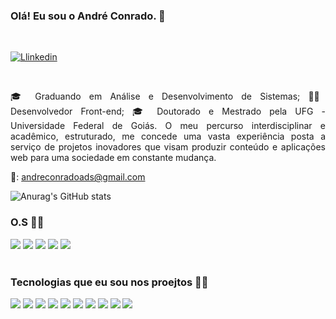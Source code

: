 ### Olá! Eu sou o André Conrado. 🤚
<br>


[![Llinkedin](	https://img.shields.io/badge/LinkedIn-0077B5?style=for-the-badge&logo=linkedin&logoColor=white)](https://www.linkedin.com/in/andr%C3%A9-conrado-6b860024a/)


<br>
<div>
<p align="justify">🎓 Graduando em Análise e Desenvolvimento de Sistemas; 🧑‍💻Desenvolvedor Front-end;  🎓 Doutorado e Mestrado pela UFG - Universidade Federal de Goiás. O meu percurso interdisciplinar e acadêmico, estruturado, me concede uma vasta experiência posta a serviço de projetos inovadores que visam produzir conteúdo e aplicações web para uma sociedade em constante mudança.<p>

📧: andreconradoads@gmail.com

</div>

![Anurag's GitHub stats](https://github-readme-stats.vercel.app/api?username=Andre-Conrado&show_icons=true&theme=darcula)
<br> 

### O.S 🧑‍💻

<div sytle="displey: inline_block">

<img lign="center" src="https://img.shields.io/badge/Linux-FCC624?style=for-the-badge&logo=linux&logoColor=black  ">
<img lign="center" src="https://img.shields.io/badge/Windows-0078D6?style=for-the-badge&logo=windows&logoColor=white  ">
<img lign="center" src="https://img.shields.io/badge/Ubuntu-E95420?style=for-the-badge&logo=ubuntu&logoColor=white ">
<img lign="center" src="https://img.shields.io/badge/Debian-A81D33?style=for-the-badge&logo=debian&logoColor=white ">
<img lign="center" src=" 	https://img.shields.io/badge/Kali_Linux-557C94?style=for-the-badge&logo=kali-linux&logoColor=white ">
</div> 
<br>

### Tecnologias que eu sou nos proejtos 🧑‍💻

<div sytle="displey: inline_block">

<img lign="center" src="https://img.shields.io/badge/HTML5-E34F26?style=for-the-badge&logo=html5&logoColor=white ">
<img lign="center" src="https://img.shields.io/badge/CSS3-1572B6?style=for-the-badge&logo=css3&logoColor=white  ">
<img lign="center" src="https://img.shields.io/badge/JavaScript-F7DF1E?style=for-the-badge&logo=javascript&logoColor=black ">
<img lign="center" src="https://img.shields.io/badge/Java-ED8B00?style=for-the-badge&logo=java&logoColor=white ">
<img lign="center" src=" https://img.shields.io/badge/PHP-777BB4?style=for-the-badge&logo=php&logoColor=white ">
<img lign="center" src="https://img.shields.io/badge/Dart-0175C2?style=for-the-badge&logo=dart&logoColor=white">
<img lign="center" src="https://img.shields.io/badge/React-20232A?style=for-the-badge&logo=react&logoColor=61DAFB">
<img lign="center" src="https://img.shields.io/badge/Bootstrap-563D7C?style=for-the-badge&logo=bootstrap&logoColor=white">
<img lign="center" src="https://img.shields.io/badge/Flutter-02569B?style=for-the-badge&logo=flutter&logoColor=white ">
<img lign="center" src="https://img.shields.io/badge/MySQL-00000F?style=for-the-badge&logo=mysql&logoColor=white ">

<img lign="center" src="  ">

</div>
